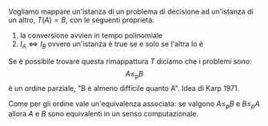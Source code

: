 Vogliamo mappare un'istanza di un problema di decisione ad un'istanza di un altro, $T(A) = B$, con le seguenti proprietà:
1. la conversione avvien in tempo polinomiale 
2. $I_A \iff I_B$ ovvero un'istanza è true se e solo se l'altra lo è

Se è possibile trovare questa rimappattura $T$ diciamo che i problemi sono:
$$
A \leq_p B 
$$
è un ordine parziale, "B è almeno difficile quanto A". 
Idea di Karp 1971. 

Come per gli ordine vale un'equivalenza associata:
se valgono $A\leq_p B$ e $B \leq_p A$ allora $A$ e $B$ sono equivalenti in un senso computazionale.